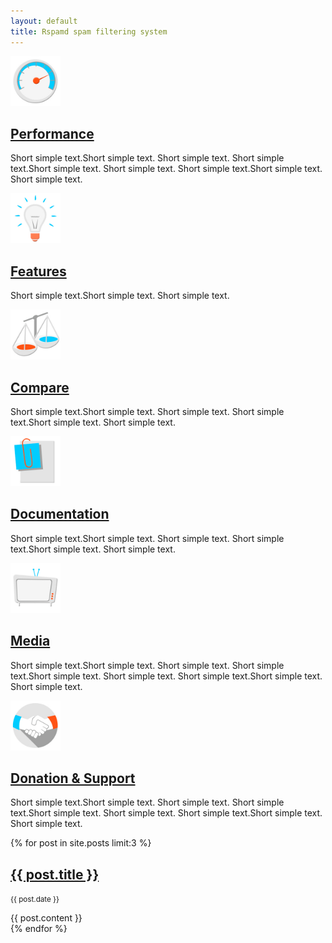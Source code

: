 ```yaml
---
layout: default
title: Rspamd spam filtering system
---
```

<div class="row main-small-text-block">
		<div class="col-xs-12 col-sm-6 col-md-4 main-small-text">
		    <div class="thumbnail">
				    <img src="img/performance.jpg" class="" height="80" width="80">
						<div class="caption">
								<h2><a href="#">Performance <small><i class="fa fa-chevron-right" style="color: #dd4814"></i></small></a></h2>
								<p>Short simple text.Short simple text. Short simple text.
								Short simple text.Short simple text. Short simple text.
								Short simple text.Short simple text. Short simple text.</p>
						</div>
				</div>
		</div>
		<div class="col-xs-12 col-sm-6 col-md-4 main-small-text">
		    <div class="thumbnail">
				    <img src="img/features.jpg" class="" height="80" width="80">
						<div class="caption">
								<h2><a href="#">Features <small><i class="fa fa-chevron-right" style="color: #dd4814"></i></small></a></h2>
								<p>Short simple text.Short simple text. Short simple text.</p>
						</div>
				</div>
		</div>
		<div class="col-xs-12 col-sm-6 col-md-4 main-small-text">
				<div class="thumbnail">
						<img src="img/compare.jpg" class="" height="80" width="80">
						<div class="caption">
								<h2><a href="#">Compare <small><i class="fa fa-chevron-right" style="color: #dd4814"></i></small></a></h2>
								<p>Short simple text.Short simple text. Short simple text.
								Short simple text.Short simple text. Short simple text.</p>
						</div>
				</div>
		</div>
		<div class="col-xs-12 col-sm-6 col-md-4 main-small-text">
				<div class="thumbnail">
						<img src="img/documentation.jpg" class="" height="80" width="80">
						<div class="caption">
								<h2><a href="#">Documentation <small><i class="fa fa-chevron-right" style="color: #dd4814"></i></small></a></h2>
								<p>Short simple text.Short simple text. Short simple text.
								Short simple text.Short simple text. Short simple text.</p>
						</div>
				</div>
		</div>
		<div class="col-xs-12 col-sm-6 col-md-4 main-small-text">
				<div class="thumbnail">
						<img src="img/media.jpg" class="" height="80" width="80">
						<div class="caption">
								<h2><a href="#">Media <small><i class="fa fa-chevron-right" style="color: #dd4814"></i></small></a></h2>
								<p>Short simple text.Short simple text. Short simple text.
								Short simple text.Short simple text. Short simple text.
								Short simple text.Short simple text. Short simple text.</p>
						</div>
				</div>
		</div>
		<div class="col-xs-12 col-sm-6 col-md-4 main-small-text">
				<div class="thumbnail">
						<img src="img/support.jpg" class="" height="80" width="80">
						<div class="caption">
								<h2><a href="#">Donation & Support <small><i class="fa fa-chevron-right" style="color: #dd4814"></i></small></a></h2>
								<p>Short simple text.Short simple text. Short simple text.
								Short simple text.Short simple text. Short simple text.
								Short simple text.Short simple text. Short simple text.</p>
						</div>
				</div>
		</div>
</div>


<!--div class="row myRowEq">
	<div class="col-xs-12 col-sm-4 myMainPageText">
			<div>
					<h2>Performance</h2>
					<p>&bull;&nbsp;Rspamd is a mail filtering tool that is designed to work as fast as possible.</p>
					<p>&bull;&nbsp;It can <strong>save</strong> your hardware resources by applying clever techniques, such as an event based processing model, <a class="undecor" href="https://highsecure.ru/ast-rspamd.pdf">abstract syntax tree</a> constructions, careful algorithm selection and a number of global and local optimisations, such as the use of <a class="undecor" href="https://github.com/01org/hyperscan">hyperscan</a> for <a class="undecor" href="https://highsecure.ru/rspamd-hyperscan.pdf">regular expressions optimisation</a>.</p>
					<p>&bull;&nbsp;Rspamd's core is written completely in C and the most critical parts are written in dedicated assembly for the target hardware platforms.
					</p>
		 </div>
		 <a class="btn btn-primary" href="about.html#performance">View details &raquo;</a>
	</div>
	<div class="col-xs-12 col-sm-4 myMainPageText">
		  <div>
					<h2>Features</h2>
					<p>&bull;&nbsp;Rspamd ships with a wide selection of filters to process messages, such as <a class="undecor" href="/doc/modules/regexp.html">regular expressions</a>, DNS black and white <a class="undecor" href="/doc/modules/rbl.html">lists</a>, <a class="undecor" href="/doc/modules/surbl.html">URL</a> black lists, <a class="undecor" href="/doc/modules/multimap.html">dynamic</a> IP/hosts or DNS lists, <a class="undecor" href="/doc/modules/spf.html">SPF</a> module, <a class="undecor" href="/doc/modules/dkim.html">DKIM</a> plugin and <a class="undecor" href="/doc/modules/dmarc.html">DMARC</a> policy check support.</p>
				    <p>&bull;&nbsp;For advanced filtering rspamd provides an improved statistics module (based on
					   <a class="undecor" href="http://osbf-lua.luaforge.net/papers/osbf-eddc.pdf">an OSB-Bayes algorithm</a>) and a <a class="undecor" href="/doc/modules/fuzzy_check.html">fuzzy hashes</a> database that is generated based on <a class="undecor" href="http://en.wikipedia.org/wiki/Honeypot_%28computing%29">honeypot</a> traffic.</p>
				     <p>&bull;&nbsp;Rspamd also keeps partial compatibility with <a class="undecor" href="http://spamassassin.apache.org">spamassassin</a> rules via <a class="undecor" href="/doc/modules/spamassassin.html">the translation module</a>.</p>
			</div>
		  <a class="btn btn-primary" href="about.html#features">View details &raquo;</a>
	</div>
	<div class="col-xs-12 col-sm-4 myMainPageText">
			<div>
					<h2>Easy to manage</h2>
					<p>&bull;&nbsp;<a href="/rmilter">Rmilter</a> is a powerful tool that provides <a class="undecor" href="http://www.postfix.org">postfix</a> <a class="undecor" href="/doc/integration.html">integration</a> as well as many other features, such as greylisting, rate limits and <a class="undecor" href="http://www.clamav.org">clamav</a> checks.</p>
					<p>&bull;&nbsp;There is also a nice <a href="/webui/">web interface</a> shipped in the rspamd distribution that simplifies the most common operations and displays statistics.</p>
					<p>&bull;&nbsp;Moreover, it is possible to <a class="undecor" href="/doc/tutorials/writing_rules.html">write your own rules and plugins</a> for rspamd using the marvelous and simple <a class="undecor" href="http://www.lua.org">Lua</a> language.</p>
      </div>
			<a class="btn btn-primary" href="about.html#extensions">View details &raquo;</a>
	</div>
</div-->

{% for post in site.posts limit:3 %}
<div class="row">
	<div class="well col-xs-12">
  <h2><a href="{{ post.url }}">{{ post.title }}</a></h2>
  <p class="author">
    <span class="date"><small>{{ post.date }}</small></span>
  </p>
<div class="short-news content" markdown="1">
{{ post.content }}
</div>
</div>
</div>
{% endfor %}
